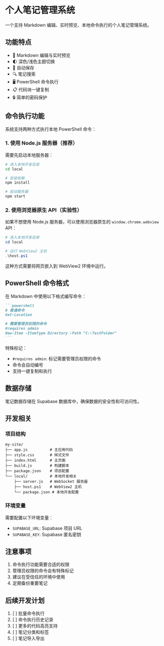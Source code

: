 # 个人笔记管理系统

一个支持 Markdown 编辑、实时预览、本地命令执行的个人笔记管理系统。

## 功能特点

- 📝 Markdown 编辑与实时预览
- 🌓 深色/浅色主题切换
- 💾 自动保存
- 🔍 笔记搜索
- 🖥️ PowerShell 命令执行
- 📋 代码块一键复制
- 🔒 简单的密码保护

## 命令执行功能

系统支持两种方式执行本地 PowerShell 命令：

### 1. 使用 Node.js 服务器（推荐）

需要先启动本地服务器：

```bash
# 进入本地开发目录
cd local

# 安装依赖
npm install

# 启动服务器
npm start
```

### 2. 使用浏览器原生 API（实验性）

如果不想使用 Node.js 服务器，可以使用浏览器原生的 `window.chrome.webview` API：

```powershell
# 进入本地开发目录
cd local

# 运行 WebView2 主机
.\host.ps1
```

这种方式需要将网页嵌入到 WebView2 环境中运行。

## PowerShell 命令格式

在 Markdown 中使用以下格式编写命令：

````markdown
```powershell
# 普通命令
Get-Location

# 需要管理员权限的命令
#requires admin
New-Item -ItemType Directory -Path "C:\TestFolder"
```
````

特殊标记：
- `#requires admin`: 标记需要管理员权限的命令
- 命令会自动编号
- 支持一键复制和执行

## 数据存储

笔记数据存储在 Supabase 数据库中，确保数据的安全性和可访问性。

## 开发相关

### 项目结构

```
my-site/
├── app.js          # 主应用代码
├── style.css       # 样式文件
├── index.html      # 主页面
├── build.js        # 构建脚本
├── package.json    # 项目配置
└── local/          # 本地开发相关
    ├── server.js   # WebSocket 服务器
    ├── host.ps1    # WebView2 主机
    └── package.json # 本地开发配置
```

### 环境变量

需要配置以下环境变量：
- `SUPABASE_URL`: Supabase 项目 URL
- `SUPABASE_KEY`: Supabase 匿名密钥

## 注意事项

1. 命令执行功能需要合适的权限
2. 管理员权限的命令会有特殊标记
3. 建议在受信任的环境中使用
4. 定期备份重要笔记

## 后续开发计划

1. [ ] 批量命令执行
2. [ ] 命令执行历史记录
3. [ ] 更多的代码高亮支持
4. [ ] 笔记分类和标签
5. [ ] 笔记导入导出 